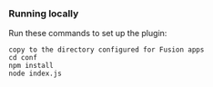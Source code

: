 ### Running locally
Run these commands to set up the plugin:

```
copy to the directory configured for Fusion apps
cd conf
npm install
node index.js
```
